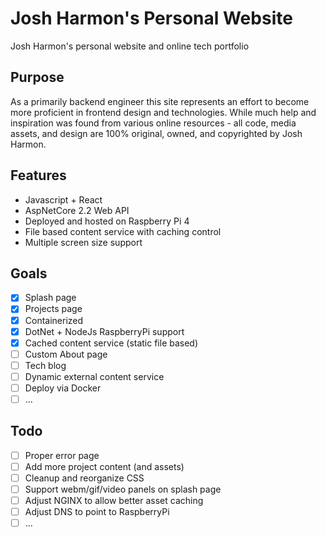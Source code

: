 ﻿# Josh Harmon's Personal Website  
Josh Harmon's personal website and online tech portfolio

  
## Purpose  
As a primarily backend engineer this site represents an effort to become more proficient in frontend design and technologies. While much help and inspiration was found from various online resources - all code, media assets, and design are 100% original, owned, and copyrighted by Josh Harmon.

## Features
 - Javascript + React 
 - AspNetCore 2.2 Web API
 - Deployed and hosted on Raspberry Pi 4
 - File based content service with caching control
 - Multiple screen size support

## Goals

 - [x] Splash page
 - [x] Projects page
 - [x] Containerized 
 - [x] DotNet + NodeJs RaspberryPi support
 - [x] Cached content service (static file based)
 - [ ] Custom About page
 - [ ] Tech blog
 - [ ] Dynamic external content service
 - [ ] Deploy via Docker 
 - [ ] ...

## Todo

 - [ ] Proper error page
 - [ ] Add more project content (and assets)
 - [ ] Cleanup and reorganize CSS
 - [ ] Support webm/gif/video panels on splash page
 - [ ] Adjust NGINX to allow better asset caching
 - [ ] Adjust DNS to point to RaspberryPi
 - [ ] ...
